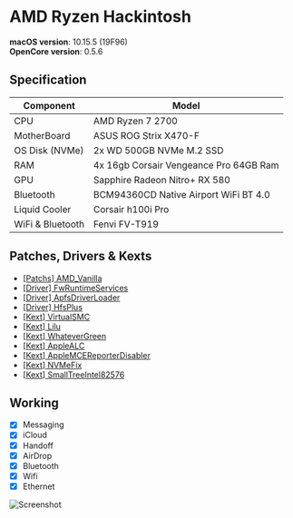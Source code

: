 # AMD Ryzen Hackintosh

**macOS version**: 10.15.5 (19F96)  
**OpenCore version**: 0.5.6 

## Specification
| Component        | Model                                  |
| ---------------- | -------------------------------------- |
| CPU              | AMD Ryzen 7 2700                       |
| MotherBoard      | ASUS ROG Strix X470-F                  |
| OS Disk (NVMe)   | 2x WD 500GB NVMe M.2 SSD               |
| RAM              | 4x 16gb Corsair Vengeance Pro 64GB Ram |
| GPU              | Sapphire Radeon Nitro+ RX 580          |
| Bluetooth        | BCM94360CD Native Airport WiFi BT 4.0  |
| Liquid Cooler    | Corsair h100i Pro                      |
| WiFi & Bluetooth | Fenvi FV-T919                          |

## Patches, Drivers & Kexts

- [[Patchs] AMD_Vanilla](https://github.com/AMD-OSX/AMD_Vanilla)
- [[Driver] FwRuntimeServices](https://github.com/acidanthera/OpenCorePkg)
- [[Driver] ApfsDriverLoader](https://github.com/acidanthera/AppleSupportPkg)
- [[Driver] HfsPlus](https://github.com/acidanthera/OcBinaryData/blob/master/Drivers/HfsPlus.efi)
- [[Kext] VirtualSMC](https://github.com/acidanthera/VirtualSMC)
- [[Kext] Lilu](https://github.com/acidanthera/Lilu)
- [[Kext] WhateverGreen](https://github.com/acidanthera/WhateverGreen)
- [[Kext] AppleALC](https://github.com/acidanthera/AppleALC)
- [[Kext] AppleMCEReporterDisabler](https://github.com/acidanthera/bugtracker/issues/424)
- [[Kext] NVMeFix](https://github.com/acidanthera/NVMeFix)
- [[Kext] SmallTreeIntel82576](https://github.com/Manouchehri/SmallTreeIntel82576/tree/master/SmallTreeIntel82576) 

## Working

- [x] Messaging
- [x] iCloud
- [x] Handoff
- [x] AirDrop
- [x] Bluetooth
- [x] Wifi
- [x] Ethernet

![Screenshot](https://github.com/kdbaustert/ryzen-hackintosh/blob/master/images/IMG_5963.png)
